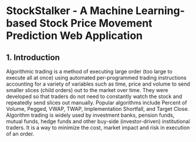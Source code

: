 # StockStalker - A Machine Learning-based Stock Price Movement Prediction Web Application

## 1.	Introduction

Algorithmic trading is a method of executing large order (too large to execute all at once) using automated per-programmed trading instructions accounting for a variety of variables such as time, price and volume to send smaller slices (child orders) out to the market over time. They were developed so that traders do not need to constantly watch the stock and repeatedly send slices out manually. Popular algorithms include Percent of Volume, Pegged, VWAP, TWAP, Implementation Shortfall, and Target Close.
Algorithm trading is widely used by investment banks, pension funds, mutual funds, hedge funds and other buy-side (investor-driven) institutional traders. It is a way to minimize the cost, market impact and risk in execution of an order.

